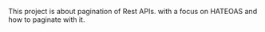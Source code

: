  This project is about pagination of Rest APIs.
with a focus on HATEOAS and how to paginate with it.
